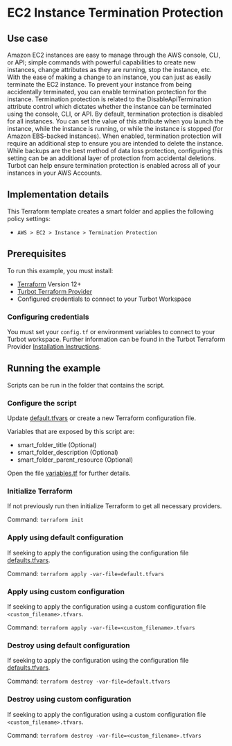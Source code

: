# EC2 Instance Termination Protection

## Use case
Amazon EC2 instances are easy to manage through the AWS console, CLI, or API; simple commands with powerful capabilities to create new instances, change attributes as they are running, stop the instance, etc. With the ease of making a change to an instance, you can just as easily terminate the EC2 instance. To prevent your instance from being accidentally terminated, you can enable termination protection for the instance. Termination protection is related to the DisableApiTermination attribute control which dictates whether the instance can be terminated using the console, CLI, or API. By default, termination protection is disabled for all instances. You can set the value of this attribute when you launch the instance, while the instance is running, or while the instance is stopped (for Amazon EBS-backed instances).  When enabled, termination protection will require an additional step to ensure you are intended to delete the instance.  While backups are the best method of data loss protection, configuring this setting can be an additional layer of protection from accidental deletions. Turbot can help ensure termination protection is enabled across all of your instances in your AWS Accounts.

## Implementation details

This Terraform template creates a smart folder and applies the following policy settings:

- `AWS > EC2 > Instance > Termination Protection`

## Prerequisites

To run this example, you must install:

- [Terraform](https://www.terraform.io) Version 12+
- [Turbot Terraform Provider](https://turbot.com/v5/docs/reference/terraform/provider)
- Configured credentials to connect to your Turbot Workspace

### Configuring credentials

You must set your `config.tf` or environment variables to connect to your Turbot workspace.
Further information can be found in the Turbot Terraform Provider [Installation Instructions](https://turbot.com/v5/docs/reference/terraform/provider).

## Running the example

Scripts can be run in the folder that contains the script.

### Configure the script

Update [default.tfvars](default.tfvars) or create a new Terraform configuration file.

Variables that are exposed by this script are:

- smart_folder_title (Optional)
- smart_folder_description (Optional)
- smart_folder_parent_resource (Optional)

Open the file [variables.tf](variables.tf) for further details.

### Initialize Terraform

If not previously run then initialize Terraform to get all necessary providers.

Command: `terraform init`

### Apply using default configuration

If seeking to apply the configuration using the configuration file [defaults.tfvars](defaults.tfvars).

Command: `terraform apply -var-file=default.tfvars`

### Apply using custom configuration

If seeking to apply the configuration using a custom configuration file `<custom_filename>.tfvars`.

Command: `terraform apply -var-file=<custom_filename>.tfvars`

### Destroy using default configuration

If seeking to apply the configuration using the configuration file [defaults.tfvars](defaults.tfvars).

Command: `terraform destroy -var-file=default.tfvars`

### Destroy using custom configuration

If seeking to apply the configuration using a custom configuration file `<custom_filename>.tfvars`.

Command: `terraform destroy -var-file=<custom_filename>.tfvars`
